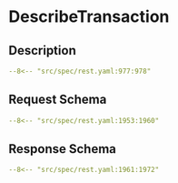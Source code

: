 # DescribeTransaction

## Description

```yaml
--8<-- "src/spec/rest.yaml:977:978"
```

## Request Schema

```yaml
--8<-- "src/spec/rest.yaml:1953:1960"
```
## Response Schema

```yaml
--8<-- "src/spec/rest.yaml:1961:1972"
```
